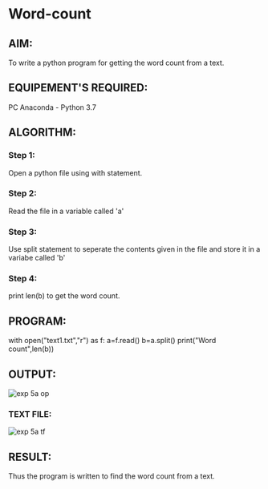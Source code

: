 # Word-count
## AIM:
To write a python program for getting the word count from a text.
## EQUIPEMENT'S REQUIRED: 
PC
Anaconda - Python 3.7
## ALGORITHM: 
### Step 1:
Open a python file using with statement.
### Step 2: 
Read the file in a variable called 'a'
### Step 3: 
Use split statement to seperate the contents given in the file and store it in a variabe called 'b'
### Step 4:  
print len(b) to get the word count.
## PROGRAM:
with open("text1.txt","r") as f:
    a=f.read()
    b=a.split()
    print("Word count",len(b))
## OUTPUT:
![exp 5a op](https://github.com/Vikaash19/Word-count/assets/148514589/30724d32-91a0-4e73-a055-4d8cc977eac4)

### TEXT FILE:
![exp 5a tf](https://github.com/Vikaash19/Word-count/assets/148514589/f0415c6f-10b8-4df3-baec-f7c4d7dd19de)

## RESULT:
Thus the program is written to find the word count from a text.
